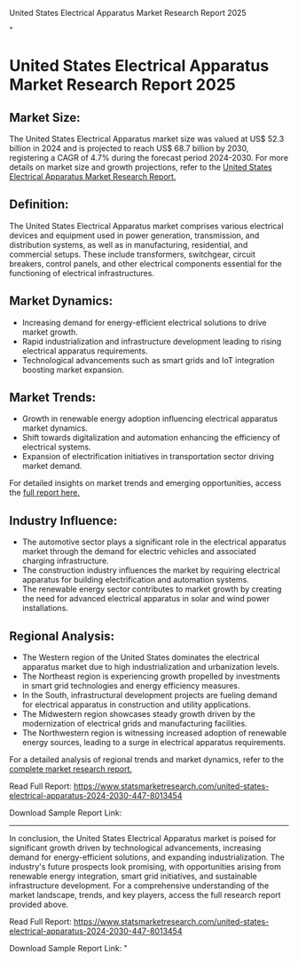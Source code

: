 United States Electrical Apparatus Market Research Report 2025 

"<h1>United States Electrical Apparatus Market Research Report 2025</h1>

<h2>Market Size:</h2>
<p>The United States Electrical Apparatus market size was valued at US$ 52.3 billion in 2024 and is projected to reach US$ 68.7 billion by 2030, registering a CAGR of 4.7% during the forecast period 2024-2030. For more details on market size and growth projections, refer to the <a href='https://www.statsmarketresearch.com/united-states-electrical-apparatus-2024-2030-447-8013454'>United States Electrical Apparatus Market Research Report.</a> 

<h2>Definition:</h2>
<p>The United States Electrical Apparatus market comprises various electrical devices and equipment used in power generation, transmission, and distribution systems, as well as in manufacturing, residential, and commercial setups. These include transformers, switchgear, circuit breakers, control panels, and other electrical components essential for the functioning of electrical infrastructures.</p>

<h2>Market Dynamics:</h2>
<ul>
  <li>Increasing demand for energy-efficient electrical solutions to drive market growth.</li>
  <li>Rapid industrialization and infrastructure development leading to rising electrical apparatus requirements.</li>
  <li>Technological advancements such as smart grids and IoT integration boosting market expansion.</li>
</ul>

<h2>Market Trends:</h2>
<ul>
  <li>Growth in renewable energy adoption influencing electrical apparatus market dynamics.</li>
  <li>Shift towards digitalization and automation enhancing the efficiency of electrical systems.</li>
  <li>Expansion of electrification initiatives in transportation sector driving market demand.</li>
</ul>
<p>For detailed insights on market trends and emerging opportunities, access the <a href='https://www.statsmarketresearch.com/united-states-electrical-apparatus-2024-2030-447-8013454'>full report here.</a> 

<h2>Industry Influence:</h2>
<ul>
  <li>The automotive sector plays a significant role in the electrical apparatus market through the demand for electric vehicles and associated charging infrastructure.</li>
  <li>The construction industry influences the market by requiring electrical apparatus for building electrification and automation systems.</li>
  <li>The renewable energy sector contributes to market growth by creating the need for advanced electrical apparatus in solar and wind power installations.</li>
</ul>

<h2>Regional Analysis:</h2>
<ul>
  <li>The Western region of the United States dominates the electrical apparatus market due to high industrialization and urbanization levels.</li>
  <li>The Northeast region is experiencing growth propelled by investments in smart grid technologies and energy efficiency measures.</li>
  <li>In the South, infrastructural development projects are fueling demand for electrical apparatus in construction and utility applications.</li>
  <li>The Midwestern region showcases steady growth driven by the modernization of electrical grids and manufacturing facilities.</li>
  <li>The Northwestern region is witnessing increased adoption of renewable energy sources, leading to a surge in electrical apparatus requirements.</li>
</ul>
<p>For a detailed analysis of regional trends and market dynamics, refer to the <a href='https://www.statsmarketresearch.com/united-states-electrical-apparatus-2024-2030-447-8013454'>complete market research report.</a>

<p>Read Full Report: <a href='https://www.statsmarketresearch.com/united-states-electrical-apparatus-2024-2030-447-8013454'>https://www.statsmarketresearch.com/united-states-electrical-apparatus-2024-2030-447-8013454</a>
<p>Download Sample Report Link: <a href=''></a>

---

In conclusion, the United States Electrical Apparatus market is poised for significant growth driven by technological advancements, increasing demand for energy-efficient solutions, and expanding industrialization. The industry's future prospects look promising, with opportunities arising from renewable energy integration, smart grid initiatives, and sustainable infrastructure development. For a comprehensive understanding of the market landscape, trends, and key players, access the full research report provided above.

Read Full Report: <a href='https://www.statsmarketresearch.com/united-states-electrical-apparatus-2024-2030-447-8013454'>https://www.statsmarketresearch.com/united-states-electrical-apparatus-2024-2030-447-8013454</a>
<p>Download Sample Report Link: <a href=''></a>"
